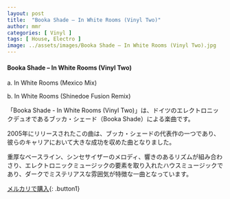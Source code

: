 ```yaml
---
layout: post
title:  "Booka Shade – In White Rooms (Vinyl Two)"
author: mmr
categories: [ Vinyl ]
tags: [ House, Electro ]
image: ../assets/images/Booka Shade – In White Rooms (Vinyl Two).jpg
---
```


#### Booka Shade – In White Rooms (Vinyl Two)

a. In White Rooms (Mexico Mix)

b. In White Rooms (Shinedoe Fusion Remix)

「Booka Shade - In White Rooms (Vinyl Two)」は、ドイツのエレクトロニックデュオであるブッカ・シェード（Booka Shade）による楽曲です。

2005年にリリースされたこの曲は、ブッカ・シェードの代表作の一つであり、彼らのキャリアにおいて大きな成功を収めた曲となりました。

重厚なベースライン、シンセサイザーのメロディ、響きのあるリズムが組み合わさり、エレクトロニックミュージックの要素を取り入れたハウスミュージックであり、ダークでミステリアスな雰囲気が特徴な一曲となっています。


[メルカリで購入](https://jp.mercari.com/item/m26356505023){: .button1}
